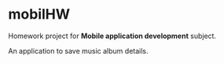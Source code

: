 # mobilHW

Homework project for **Mobile application development** subject.

An application to save music album details.
